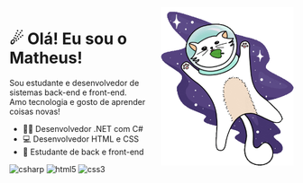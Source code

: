 <img src="banner.gif" width="235px" align="right" >

# ☄ Olá! Eu sou o Matheus!

Sou estudante e desenvolvedor de sistemas back-end e front-end. <br>
Amo tecnologia e gosto de aprender coisas novas!

- 👨‍💻 Desenvolvedor .NET com C#
- 💻 Desenvolvedor HTML e CSS
- 📘 Estudante de back e front-end

<div> 
<img src="https://cdn.jsdelivr.net/gh/devicons/devicon/icons/csharp/csharp-original.svg" title="csharp" alt="csharp" width="40" height="40"/>
<img src="https://cdn.jsdelivr.net/gh/devicons/devicon/icons/html5/html5-original.svg" title="html5" alt="html5" width="40" height="40"/>
<img src="https://cdn.jsdelivr.net/gh/devicons/devicon/icons/css3/css3-original.svg" title="css3" alt="css3" width="40" height="40"/>
</div>
